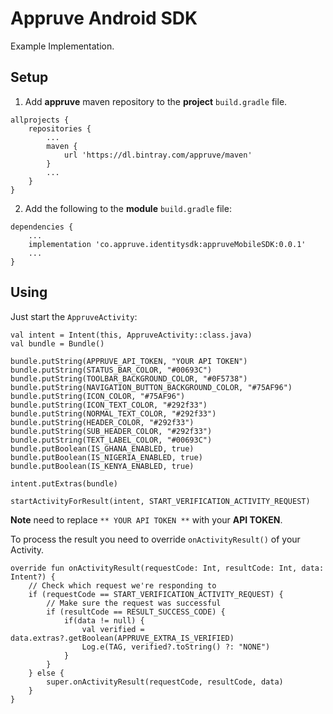 # Appruve Android SDK

Example Implementation.

## Setup

1. Add **appruve** maven repository to the **project** ```build.gradle``` file.
```
allprojects {
    repositories {
        ...
        maven {
            url 'https://dl.bintray.com/appruve/maven'
        }
        ...
    }
}
```
2. Add the following to the **module** ```build.gradle``` file:
```
dependencies {
    ...
    implementation 'co.appruve.identitysdk:appruveMobileSDK:0.0.1'
    ...
}
```

## Using

Just start the ```AppruveActivity```:

```
val intent = Intent(this, AppruveActivity::class.java)
val bundle = Bundle()

bundle.putString(APPRUVE_API_TOKEN, "YOUR API TOKEN")
bundle.putString(STATUS_BAR_COLOR, "#00693C")
bundle.putString(TOOLBAR_BACKGROUND_COLOR, "#0F5738")
bundle.putString(NAVIGATION_BUTTON_BACKGROUND_COLOR, "#75AF96")
bundle.putString(ICON_COLOR, "#75AF96")
bundle.putString(ICON_TEXT_COLOR, "#292f33")
bundle.putString(NORMAL_TEXT_COLOR, "#292f33")
bundle.putString(HEADER_COLOR, "#292f33")
bundle.putString(SUB_HEADER_COLOR, "#292f33")
bundle.putString(TEXT_LABEL_COLOR, "#00693C")
bundle.putBoolean(IS_GHANA_ENABLED, true)
bundle.putBoolean(IS_NIGERIA_ENABLED, true)
bundle.putBoolean(IS_KENYA_ENABLED, true)

intent.putExtras(bundle)

startActivityForResult(intent, START_VERIFICATION_ACTIVITY_REQUEST)
```
**Note** need to replace ```** YOUR API TOKEN **``` with your **API TOKEN**.

To process the result you need to override ```onActivityResult()``` of your Activity.

```
override fun onActivityResult(requestCode: Int, resultCode: Int, data: Intent?) {
    // Check which request we're responding to
    if (requestCode == START_VERIFICATION_ACTIVITY_REQUEST) {
        // Make sure the request was successful
        if (resultCode == RESULT_SUCCESS_CODE) {
            if(data != null) {
                val verified = data.extras?.getBoolean(APPRUVE_EXTRA_IS_VERIFIED)
                Log.e(TAG, verified?.toString() ?: "NONE")
            }
        }
    } else {
        super.onActivityResult(requestCode, resultCode, data)
    }
}
```
